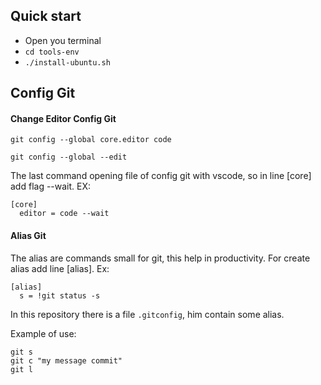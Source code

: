 ## Quick start

- Open you terminal
- `cd tools-env`
- `./install-ubuntu.sh`

## Config Git

#### Change Editor Config Git

```
git config --global core.editor code

git config --global --edit

```

The last command opening file of config git with vscode, so in line
[core] add flag --wait. EX:

```
[core]
  editor = code --wait

```

#### Alias Git

The alias are commands small for git, this help in productivity. For create alias add line [alias]. Ex:

```
[alias]
  s = !git status -s
```

In this repository there is a file `.gitconfig`, him contain some alias.

Example of use:

```
git s
git c "my message commit"
git l

```
